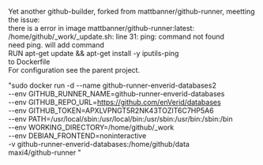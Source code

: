 Yet another github-builder, forked from  mattbanner/github-runner, meetting the issue: <br />
there is a error in image mattbanner/github-runner:latest:<br />
/home/github/_work/_update.sh: line 31: ping: command not found<br />
need ping. will add command<br />
RUN apt-get update && apt-get install -y iputils-ping<br />
to Dockerfile<br />
For configuration see the parent project. <br />

"sudo docker run -d --name github-runner-enverid-databases2 \
   --env GITHUB_RUNNER_NAME=github-runner-enverid-databases \
 --env GITHUB_REPO_URL=https://github.com/enVerid/databases \
 --env GITHUB_TOKEN=APXLVPNGT5R2NK43TOZIT6C7HP5A6 \
 --env PATH=/usr/local/sbin:/usr/local/bin:/usr/sbin:/usr/bin:/sbin:/bin \
 --env WORKING_DIRECTORY=/home/github/_work \
 --env DEBIAN_FRONTEND=noninteractive \
 -v github-runner-enverid-databases:/home/github/data \
 maxi4/github-runner "
